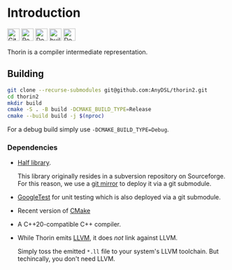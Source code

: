 # Introduction

<a href="https://github.com/AnyDSL/thorin2"><img src="https://upload.wikimedia.org/wikipedia/commons/9/91/Octicons-mark-github.svg" alt="GitHub" height="28"/></a>
<a href="https://thorin2.readthedocs.io/en/latest/"><img src="https://read-the-docs-guidelines.readthedocs-hosted.com/_downloads/3ecfe564cae082d94611f6fda5e08d34/logo-wordmark-light.png" alt="Read the Docs" height="28"/></a>
<a href="https://anydsl.github.io/thorin2/"><img src="https://anydsl.github.io/thorin2/doxygen.svg" alt="Doxygen" height="28"/></a>
<a href="https://github.com/AnyDSL/thorin2/actions/workflows/build-and-test.yml"><img src="https://github.com/AnyDSL/thorin2/workflows/build-and-test/badge.svg?branch=master" alt="build-and-test" height="28"/></a>
<a href="https://thorin2.readthedocs.io/en/latest/?badge=latest"><img src="https://readthedocs.org/projects/thorin2/badge/?version=latest" alt="Documentation Status" height="28"/></a>

Thorin is a compiler intermediate representation.

## Building

```bash
git clone --recurse-submodules git@github.com:AnyDSL/thorin2.git
cd thorin2
mkdir build
cmake -S . -B build -DCMAKE_BUILD_TYPE=Release
cmake --build build -j $(nproc)
```

For a debug build simply use `-DCMAKE_BUILD_TYPE=Debug`.

### Dependencies

* [Half library](https://sourceforge.net/projects/half/).

    This library originally resides in a subversion repository on Sourceforge.
    For this reason, we use a [git mirror](https://github.com/AnyDSL/half) to deploy it via a git submodule.

* [GoogleTest](https://github.com/google/googletest) for unit testing which is also deployed via a git submodule.
* Recent version of [CMake](https://cmake.org/)
* A C++20-compatible C++ compiler.
* While Thorin emits [LLVM](https://llvm.org/), it does *not* link against LLVM.

    Simply toss the emitted `*.ll` file to your system's LLVM toolchain.
    But techincally, you don't need LLVM.
